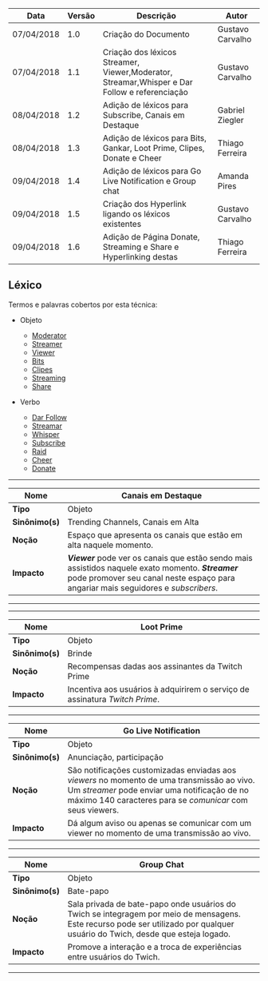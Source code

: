 |Data|Versão|Descrição|Autor|
|----|------|---------|-----|
|07/04/2018|1.0|Criação do Documento|Gustavo Carvalho|
|07/04/2018|1.1|Criação dos léxicos Streamer, Viewer,Moderator, Streamar,Whisper e Dar Follow e referenciação|Gustavo Carvalho|
|08/04/2018|1.2|Adição de léxicos para Subscribe, Canais em Destaque|Gabriel Ziegler|
|08/04/2018|1.3|Adição de léxicos para Bits, Gankar, Loot Prime, Clipes, Donate e Cheer|Thiago Ferreira|
|09/04/2018|1.4|Adição de léxicos para Go Live Notification e Group chat|Amanda Pires|
|09/04/2018|1.5|Criação dos Hyperlink ligando os léxicos existentes|Gustavo Carvalho|
|09/04/2018|1.6|Adição de Página Donate, Streaming e Share e Hyperlinking destas|Thiago Ferreira|

## Léxico
Termos e palavras cobertos por esta técnica:
* Objeto
  * [Moderator](https://github.com/gabrielziegler3/Requisitos-2018-1/wiki/L%C3%A9xico-Moderator)
  * [Streamer](https://github.com/gabrielziegler3/Requisitos-2018-1/wiki/L%C3%A9xico-Streamer)
  * [Viewer](https://github.com/gabrielziegler3/Requisitos-2018-1/wiki/Viewer)
  * [Bits](https://github.com/gabrielziegler3/Requisitos-2018-1/wiki/Bits)
  * [Clipes](https://github.com/gabrielziegler3/Requisitos-2018-1/wiki/Clipes)
  * [Streaming](https://github.com/gabrielziegler3/Requisitos-2018-1/wiki/Streaming)
  * [Share](https://github.com/gabrielziegler3/Requisitos-2018-1/wiki/Share)


* Verbo
  * [Dar Follow](https://github.com/gabrielziegler3/Requisitos-2018-1/wiki/Dar-Follow)
  * [Streamar](https://github.com/gabrielziegler3/Requisitos-2018-1/wiki/Streamar)
  * [Whisper](https://github.com/gabrielziegler3/Requisitos-2018-1/wiki/Whisper)
  * [Subscribe](https://github.com/gabrielziegler3/Requisitos-2018-1/wiki/Subscribe)
  * [Raid](https://github.com/gabrielziegler3/Requisitos-2018-1/wiki/Raid)
  * [Cheer](https://github.com/gabrielziegler3/Requisitos-2018-1/wiki/Cheer)
  * [Donate](https://github.com/gabrielziegler3/Requisitos-2018-1/wiki/Donate)






























***

|Nome|Canais em Destaque|
|----|-----|
|**Tipo**|Objeto|
|**Sinônimo(s)**|Trending Channels, Canais em Alta|
|**Noção**|Espaço que apresenta os canais que estão em alta naquele momento.|
|**Impacto**|***Viewer*** pode ver os canais que estão sendo mais assistidos naquele exato momento. ***Streamer*** pode promover seu canal neste espaço para angariar mais seguidores e *subscribers*.|

***




***

|Nome|Loot Prime|
|----|-----|
|**Tipo**|Objeto|
|**Sinônimo(s)**|Brinde|
|**Noção**| Recompensas dadas aos assinantes da Twitch Prime|
|**Impacto**| Incentiva aos usuários à adquirirem o serviço de assinatura *Twitch Prime*.|

***

|Nome|Go Live Notification|
|----|-----|
|**Tipo**|Objeto|
|**Sinônimo(s)**|Anunciação, participação|
|**Noção**| São notificações customizadas enviadas aos *viewers* no momento de uma transmissão ao vivo. Um *streamer* pode enviar uma notificação de no máximo 140 caracteres para se *comunicar* com seus viewers. |
|**Impacto**| Dá algum aviso ou apenas se comunicar com um viewer no momento de uma transmissão ao vivo.|

***

|Nome|Group Chat|
|----|-----|
|**Tipo**|Objeto|
|**Sinônimo(s)**|Bate-papo|
|**Noção**| Sala privada de bate-papo onde usuários do Twich se integragem por meio de mensagens. Este recurso pode ser utilizado por qualquer usuário do Twich, desde que esteja logado.|
|**Impacto**| Promove a interação e a troca de experiências entre usuários do Twich.|

***